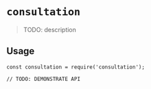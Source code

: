 # `consultation`

> TODO: description

## Usage

```
const consultation = require('consultation');

// TODO: DEMONSTRATE API
```
